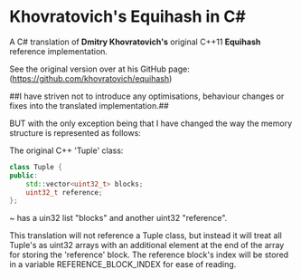 # Khovratovich's Equihash in C\# #

A C# translation of **Dmitry Khovratovich's** original C++11 **Equihash** reference implementation.

See the original version over at his GitHub page: (https://github.com/khovratovich/equihash)

##I have striven not to introduce any optimisations, behaviour changes or fixes into the translated implementation.##

BUT with the only exception being that I have changed the way the memory structure is represented as follows:

The original C++ 'Tuple' class:
```C++
class Tuple {
public:
    std::vector<uint32_t> blocks;
    uint32_t reference;
};
```
~ has a uin32 list "blocks" and another uint32 "reference".
                
This translation will not reference a Tuple class, but instead it will treat all Tuple's
as uint32 arrays with an additional element at the end of the array for storing the 'reference' block.
The reference block's index will be stored in a variable REFERENCE_BLOCK_INDEX for ease of reading.



